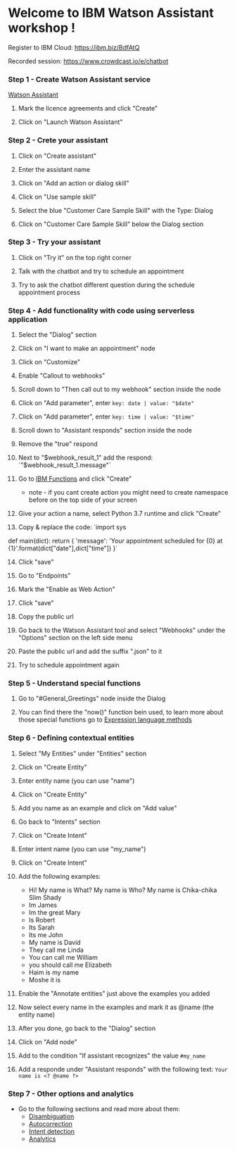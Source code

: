 # Welcome to IBM Watson Assistant workshop !

Register to IBM Cloud: https://ibm.biz/BdfAtQ

Recorded session: https://www.crowdcast.io/e/chatbot

### Step 1 - Create Watson Assistant service

[Watson Assistant](https://cloud.ibm.com/catalog/services/watson-assistant)

1. Mark the licence agreements and click "Create"

2. Click on "Launch Watson Assistant"

### Step 2 - Crete your assistant

1. Click on "Create assistant"

2. Enter the assistant name

3. Click on "Add an action or dialog skill"

4. Click on "Use sample skill"

5. Select the blue "Customer Care Sample Skill" with the Type: Dialog

6. Click on "Customer Care Sample Skill" below the Dialog section

### Step 3 - Try your assistant

1. Click on "Try it" on the top right corner

2. Talk with the chatbot and try to schedule an appointment

3. Try to ask the chatbot different question during the schedule appointment process

### Step 4 - Add functionality with code using serverless application

1. Select the "Dialog" section

2. Click on "I want to make an appointment" node

3. Click on "Customize"

4. Enable "Callout to webhooks"

5. Scroll down to "Then call out to my webhook" section inside the node

6. Click on "Add parameter", enter
`key: date | value: "$date"`

7. Click on "Add parameter", enter
`key: time | value: "$time"`

8. Scroll down to "Assistant responds" section inside the node

9. Remove the "true" respond

10. Next to "$webhook_result_1" add the respond:
`"$webhook_result_1.message"`

11. Go to [IBM Functions](https://cloud.ibm.com/functions/actions) and click "Create"
	* note - if you cant create action you might need to create namespace before on the top side of your screen

12. Give your action a name, select Python 3.7 runtime and click "Create"

13. Copy & replace the code:
`import sys

def main(dict):
    return { 'message': 'Your appointment scheduled for {0} at {1}'.format(dict["date"],dict["time"]) }` 

14. Click "save"

15. Go to "Endpoints"

16. Mark the "Enable as Web Action"

17. Click "save"

18. Copy the public url

19. Go back to the Watson Assistant tool and select "Webhooks" under the "Options" section on the left side menu

20. Paste the public url and add the suffix ".json" to it

21. Try to schedule appointment again

### Step 5 - Understand special functions

1. Go to "#General_Greetings" node inside the Dialog

2. You can find there the "now()" function bein used, to learn more about those special functions go to [Expression language methods](https://cloud.ibm.com/docs/assistant?topic=assistant-dialog-methods#dialog-methods-date-time)

### Step 6 - Defining contextual entities

1. Select "My Entities" under "Entities" section

2. Click on "Create Entity"

3. Enter entity name (you can use "name")

4. Click on "Create Entity"

5. Add you name as an example and click on "Add value"

6. Go back to "Intents" section

7. Click on "Create Intent"

8. Enter intent name (you can use "my_name")

9. Click on "Create Intent"

10. Add the following examples:
	* Hi! My name is What? My name is Who? My name is Chika-chika Slim Shady
	* Im James
	* Im the great Mary
	* Is Robert
	* Its Sarah
	* Its me John
	* My name is David
	* They call me Linda
	* You can call me William
	* you should call me Elizabeth
	* Haim is my name
	* Moshe it is

11. Enable the "Annotate entities" just above the examples you added

12. Now select every name in the examples and mark it as @name (the entity name)

13. After you done, go back to the "Dialog" section

14. Click on "Add node"

15. Add to the condition "If assistant recognizes" the value `#my_name`

16. Add a responde under "Assistant responds" with the following text:
`Your name is <? @name ?>`

### Step 7 - Other options and analytics

* Go to the following sections and read more about them:
	* [Disambiguation](https://cloud.ibm.com/docs/assistant?topic=assistant-dialog-runtime#dialog-runtime-disambiguation)
	* [Autocorrection](https://cloud.ibm.com/docs/assistant?topic=assistant-dialog-runtime-spell-check)
	* [Intent detection](https://cloud.ibm.com/docs/assistant?topic=assistant-intent-detection)
	* [Analytics](https://cloud.ibm.com/docs/assistant?topic=assistant-logs-overview)

















